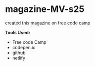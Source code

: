# magazine-MV-s25


created this magazine on free code camp

**Tools Used:**
* Free code Camp
* codepen.io
* github
* netlify 